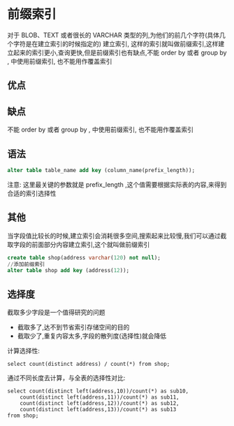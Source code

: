 # 前缀索引

对于 BLOB、TEXT 或者很长的 VARCHAR 类型的列,为他们的前几个字符(具体几个字符是在建立索引的时候指定的) 建立索引, 这样的索引就叫做前缀索引,这样建立起来的索引更小,查询更快,但是前缀索引也有缺点,不能 order by 或者 group by , 中使用前缀索引, 也不能用作覆盖索引



## 优点



## 缺点

不能 order by 或者 group by , 中使用前缀索引, 也不能用作覆盖索引

## 语法

```sql
alter table table_name add key (column_name(prefix_length));
```

注意: 这里最关键的参数就是 prefix_length ,这个值需要根据实际表的内容,来得到合适的索引选择性



## 其他

当字段值比较长的时候,建立索引会消耗很多空间,搜索起来比较慢,我们可以通过截取字段的前面部分内容建立索引,这个就叫做前缀索引

```sql
create table shop(address varchar(120) not null); 
//添加前缀索引
alter table shop add key (address(12));
```

## 选择度

截取多少字段是一个值得研究的问题

- 截取多了,达不到节省索引存储空间的目的
- 截取少了,重复内容太多,字段的散列度(选择性)就会降低

计算选择性:

```
select count(distinct address) / count(*) from shop;
```



通过不同长度去计算，与全表的选择性对比:

```
select count(distinct left(address,10))/count(*) as sub10, 
	count(distinct left(address,11))/count(*) as sub11, 
	count(distinct left(address,12))/count(*) as sub12, 
	count(distinct left(address,13))/count(*) as sub13
from shop;
```

